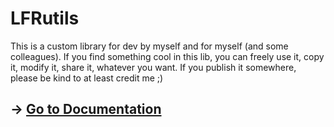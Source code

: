 # LFRutils

This is a custom library for dev by myself and for myself (and some colleagues).
If you find something cool in this lib, you can freely use it, copy it, modify it, share it, whatever you want.
If you publish it somewhere, please be kind to at least credit me ;)

## -> [Go to Documentation](https://lrfutils.rtfd.io)